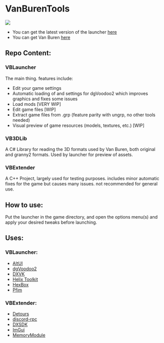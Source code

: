 # VanBurenTools
[![](https://dyna-badge.vercel.app/api/discord?guild=470671750087180289)](https://discord.gg/tzF3YFu)
- You can get the latest version of the launcher [here](https://github.com/kran27/VanBurenLauncher/raw/main/VBLauncher/bin/Release/VBLauncher.exe)
- You can get Van Buren [here](https://archive.org/details/f3demo)

## Repo Content:
### VBLauncher
The main thing. features include:
- Edit your game settings
- Automatic loading of and settings for dgVoodoo2 which improves graphics and fixes some issues
- Load mods [VERY WIP]
- Edit game files [WIP]
- Extract game files from .grp (feature parity with ungrp, no other tools needed)
- Visual preview of game resources (models, textures, etc.) [WIP]
### VB3DLib
A C# Library for reading the 3D formats used by Van Buren, both original and granny2 formats. Used by launcher for preview of assets.
### VBExtender
A C++ Project, largely used for testing purposes. includes minor automatic fixes for the game but causes many issues. not recommended for general use.

## How to use:
Put the launcher in the game directory, and open the options menu(s) and apply your desired tweaks before launching.
## Uses:
### VBLauncher:
- [AltUI](https://github.com/kran27/AltUI)
- [dgVoodoo2](http://dege.fw.hu)
- [DXVK](https://github.com/doitsujin/dxvk)
- [Helix Toolkit](https://github.com/helix-toolkit/helix-toolkit)
- [HexBox](https://sourceforge.net/projects/hexbox/)
- [Pfim](https://github.com/nickbabcock/Pfim)
### VBExtender:
- [Detours](https://github.com/microsoft/Detours)
- [discord-rpc](https://github.com/discord/discord-rpc)
- [DXSDK](https://www.microsoft.com/en-ca/download/details.aspx?id=6812)
- [ImGui](https://github.com/ocornut/imgui)
- [MemoryModule](https://github.com/fancycode/MemoryModule)
